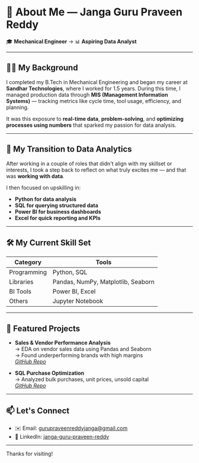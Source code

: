 # 👋 About Me — Janga Guru Praveen Reddy

🎓 **Mechanical Engineer** → 📊 **Aspiring Data Analyst**

---

## 👨‍🔧 My Background

I completed my B.Tech in Mechanical Engineering and began my career at **Sandhar Technologies**, where I worked for 1.5 years. During this time, I managed production data through **MIS (Management Information Systems)** — tracking metrics like cycle time, tool usage, efficiency, and planning.

It was this exposure to **real-time data**, **problem-solving**, and **optimizing processes using numbers** that sparked my passion for data analysis.

---

## 🔁 My Transition to Data Analytics

After working in a couple of roles that didn't align with my skillset or interests, I took a step back to reflect on what truly excites me — and that was **working with data**.

I then focused on upskilling in:
- **Python for data analysis**
- **SQL for querying structured data**
- **Power BI for business dashboards**
- **Excel for quick reporting and KPIs**

---

## 🛠️ My Current Skill Set

| Category | Tools |
|---------|--------|
| Programming | Python, SQL |
| Libraries | Pandas, NumPy, Matplotlib, Seaborn |
| BI Tools | Power BI, Excel |
| Others | Jupyter Notebook |

---

## 📁 Featured Projects

- **Sales & Vendor Performance Analysis**  
  → EDA on vendor sales data using Pandas and Seaborn  
  → Found underperforming brands with high margins  
  _[GitHub Repo](https://github.com/YourUsername/Sales-Analysis)_

- **SQL Purchase Optimization**  
  → Analyzed bulk purchases, unit prices, unsold capital  
  _[GitHub Repo](https://github.com/YourUsername/Purchase-SQL-Insights)_

---
## 📫 Let's Connect

- ✉️ Email: gurupraveenreddyjanga@gmail.com  
- 🔗 LinkedIn: [janga-guru-praveen-reddy](https://www.linkedin.com/in/janga-guru-praveen-reddy)

---

Thanks for visiting!
